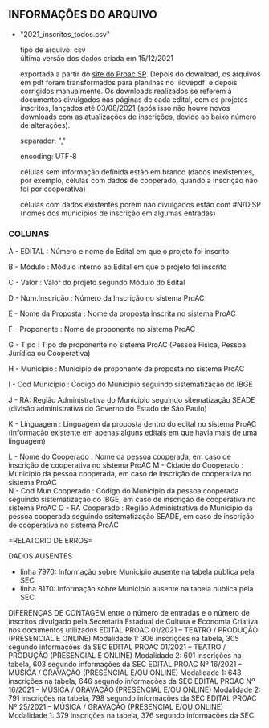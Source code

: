 ## INFORMAÇÕES DO ARQUIVO

- "2021_inscritos_todos.csv"

	tipo de arquivo: csv<br>
	última versão dos dados criada em 15/12/2021<br>
	
	exportada a partir do [site do Proac SP](https://www.proac.sp.gov.br/proac-editais-editais-e-resultados/). Depois do download, os arquivos em pdf foram transformados para planilhas no 'ilovepdf' e depois corrigidos manualmente. Os downloads realizados se referem à documentos divulgados nas páginas de cada edital, com os projetos inscritos, lançados até 03/08/2021 (após isso não houve novos downloads com as atualizações de inscrições, devido ao baixo número de alterações).
	
	separador: ","
	
	encoding: UTF-8
	
	células sem informação definida estão em branco (dados inexistentes, por exemplo, células com dados de cooperado, quando a inscrição não foi por cooperativa)
	
	células com dados existentes porém não divulgados estão com #N/DISP (nomes dos municípios de inscrição em algumas entradas)

### COLUNAS

A - EDITAL : Número e nome do Edital em que o projeto foi inscrito

B - Módulo : Módulo interno ao Edital em que o projeto foi inscrito

C - Valor : Valor do projeto segundo Módulo do Edital

D - Num.Inscrição : Número da Inscrição no sistema ProAC

E - Nome da Proposta : Nome da proposta inscrita no sistema ProAC

F - Proponente : Nome de proponente no sistema ProAC

G - Tipo : Tipo de proponente no sistema ProAC (Pessoa Fisica, Pessoa Jurídica ou Cooperativa)

H - Município : Municipio de proponente da proposta no sistema ProAC

I - Cod Municipio : Código do Municipio seguindo sistematização do IBGE

J - RA: Região Administrativa do Municipio seguindo sitematização SEADE (divisão administrativa do Governo do Estado de São Paulo)

K - Linguagem : Linguagem da proposta dentro do edital no sistema ProAC (informação existente em apenas alguns editais em que havia mais de uma linguagem)

L - Nome do Cooperado : Nome da pessoa cooperada, em caso de inscrição de cooperativa no sistema ProAC
M - Cidade do Cooperado : Municipio da pessoa cooperada, em caso de inscrição de cooperativa no sistema ProAC
<br>N - Cod Mun Cooperado : Código do Municipio da pessoa cooperada seguindo sistematização do IBGE, em caso de inscrição de cooperativa no sistema ProAC
O - RA Cooperado : Região Administrativa do Municipio da pessoa cooperada seguindo ssitematização SEADE, em caso de inscrição de cooperativa no sistema ProAC

=RELATORIO DE ERROS=

DADOS AUSENTES
- linha 7970: Informação sobre Municipio ausente na tabela publica pela SEC
- linha 8170: Informação sobre Municipio ausente na tabela publica pela SEC

DIFERENÇAS DE CONTAGEM entre o número de entradas e o número de inscritos divulgado pela Secretaria Estadual de Cultura e Economia Criativa nos documentos utilizados
EDITAL PROAC 01/2021 – TEATRO / PRODUÇÃO (PRESENCIAL E ONLINE) Modalidade 1: 306 inscrições na tabela, 305 segundo informações da SEC
EDITAL PROAC 01/2021 – TEATRO / PRODUÇÃO (PRESENCIAL E ONLINE) Modalidade 2: 601 inscrições na tabela, 603 segundo informações da SEC
EDITAL PROAC Nº 16/2021 – MÚSICA / GRAVAÇÃO (PRESENCIAL E/OU ONLINE) Modalidade 1: 643 inscrições na tabela, 646 segundo informações da SEC
EDITAL PROAC Nº 16/2021 – MÚSICA / GRAVAÇÃO (PRESENCIAL E/OU ONLINE) Modalidade 2: 791 inscrições na tabela, 798 segundo informações da SEC
EDITAL PROAC Nº 25/2021 – MÚSICA / GRAVAÇÃO (PRESENCIAL E/OU ONLINE) Modalidade 1: 379 inscrições na tabela, 376 segundo informações da SEC
